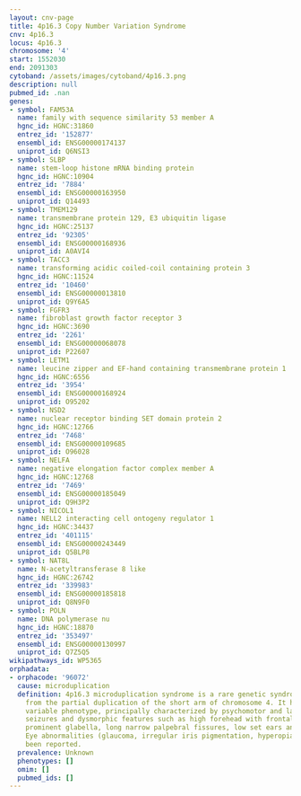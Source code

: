 ```yaml
---
layout: cnv-page
title: 4p16.3 Copy Number Variation Syndrome
cnv: 4p16.3
locus: 4p16.3
chromosome: '4'
start: 1552030
end: 2091303
cytoband: /assets/images/cytoband/4p16.3.png
description: null
pubmed_id: .nan
genes:
- symbol: FAM53A
  name: family with sequence similarity 53 member A
  hgnc_id: HGNC:31860
  entrez_id: '152877'
  ensembl_id: ENSG00000174137
  uniprot_id: Q6NSI3
- symbol: SLBP
  name: stem-loop histone mRNA binding protein
  hgnc_id: HGNC:10904
  entrez_id: '7884'
  ensembl_id: ENSG00000163950
  uniprot_id: Q14493
- symbol: TMEM129
  name: transmembrane protein 129, E3 ubiquitin ligase
  hgnc_id: HGNC:25137
  entrez_id: '92305'
  ensembl_id: ENSG00000168936
  uniprot_id: A0AVI4
- symbol: TACC3
  name: transforming acidic coiled-coil containing protein 3
  hgnc_id: HGNC:11524
  entrez_id: '10460'
  ensembl_id: ENSG00000013810
  uniprot_id: Q9Y6A5
- symbol: FGFR3
  name: fibroblast growth factor receptor 3
  hgnc_id: HGNC:3690
  entrez_id: '2261'
  ensembl_id: ENSG00000068078
  uniprot_id: P22607
- symbol: LETM1
  name: leucine zipper and EF-hand containing transmembrane protein 1
  hgnc_id: HGNC:6556
  entrez_id: '3954'
  ensembl_id: ENSG00000168924
  uniprot_id: O95202
- symbol: NSD2
  name: nuclear receptor binding SET domain protein 2
  hgnc_id: HGNC:12766
  entrez_id: '7468'
  ensembl_id: ENSG00000109685
  uniprot_id: O96028
- symbol: NELFA
  name: negative elongation factor complex member A
  hgnc_id: HGNC:12768
  entrez_id: '7469'
  ensembl_id: ENSG00000185049
  uniprot_id: Q9H3P2
- symbol: NICOL1
  name: NELL2 interacting cell ontogeny regulator 1
  hgnc_id: HGNC:34437
  entrez_id: '401115'
  ensembl_id: ENSG00000243449
  uniprot_id: Q5BLP8
- symbol: NAT8L
  name: N-acetyltransferase 8 like
  hgnc_id: HGNC:26742
  entrez_id: '339983'
  ensembl_id: ENSG00000185818
  uniprot_id: Q8N9F0
- symbol: POLN
  name: DNA polymerase nu
  hgnc_id: HGNC:18870
  entrez_id: '353497'
  ensembl_id: ENSG00000130997
  uniprot_id: Q7Z5Q5
wikipathways_id: WP5365
orphadata:
- orphacode: '96072'
  cause: microduplication
  definition: 4p16.3 microduplication syndrome is a rare genetic syndrome that results
    from the partial duplication of the short arm of chromosome 4. It has a highly
    variable phenotype, principally characterized by psychomotor and language delay,
    seizures and dysmorphic features such as high forehead with frontal bossing, hypertelorism,
    prominent glabella, long narrow palpebral fissures, low set ears and short neck.
    Eye abnormalities (glaucoma, irregular iris pigmentation, hyperopia) have also
    been reported.
  prevalence: Unknown
  phenotypes: []
  omim: []
  pubmed_ids: []
---
```

